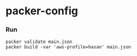 # packer-config

### Run 
    packer validate main.json
    packer build -var 'aws-profile=hasan' main.json
